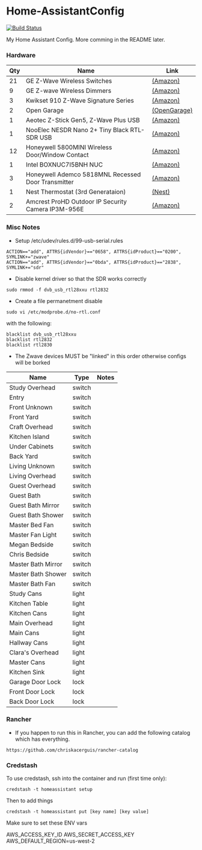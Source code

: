 # Home-AssistantConfig
 
[![Build Status](https://travis-ci.org/chriskacerguis/Home-AssistantConfig.svg?branch=master)](https://travis-ci.org/chriskacerguis/Home-AssistantConfig)

My Home Assistant Config.  More comming in the README later.

### Hardware
| Qty   | Name                                                  | Link |
| ----- | ----------------------------------------------------- | ----- |
| 21    | GE Z-Wave Wireless Switches                           | [(Amazon)](https://www.amazon.com/gp/product/B0035YRCR2/) |
| 9     | GE Z-wave Wireless Dimmers                            | [(Amazon)](https://www.amazon.com/gp/product/B006LQFHN2/) |
| 3     | Kwikset 910 Z-Wave Signature Series                   | [(Amazon)](https://www.amazon.com/Kwikset-910-Signature-Traditional-Electronic/dp/B013PQ1EUK/) |
| 2     | Open Garage                                           | [(OpenGarage)](https://opengarage.io) |
| 1     | Aeotec Z-Stick Gen5, Z-Wave Plus USB                  | [(Amazon)](https://www.amazon.com/Aeotec-Z-Stick-Z-Wave-create-gateway/dp/B00X0AWA6E/) |
| 1     | NooElec NESDR Nano 2+ Tiny Black RTL-SDR USB          | [(Amazon)](https://www.amazon.com/gp/product/B01B4L48QU/) |
| 12    | Honeywell 5800MINI Wireless Door/Window Contact       | [(Amazon)](https://www.amazon.com/gp/product/B01LYOAECP/) |
| 1     | Intel BOXNUC7I5BNH NUC                                | [(Amazon)](https://www.amazon.com/gp/product/B01N2UMKZ5/) |
| 3     | Honeywell Ademco 5818MNL Recessed Door Transmitter    | [(Amazon)](https://www.amazon.com/gp/product/B001649CBC/) |
| 1     | Nest Thermostat (3rd Generataion)                     | [(Nest)](https://nest.com) |
| 2     | Amcrest ProHD Outdoor IP Security Camera IP3M-956E    | [(Amazon)](https://www.amazon.com/gp/product/B01E7QMFIM/) |

### Misc Notes
- Setup /etc/udev/rules.d/99-usb-serial.rules
```
ACTION=="add", ATTRS{idVendor}=="0658", ATTRS{idProduct}=="0200", SYMLINK+="zwave"
ACTION=="add", ATTRS{idVendor}=="0bda", ATTRS{idProduct}=="2838", SYMLINK+="sdr"
```
- Disable kernel driver so that the SDR works correctly
```
sudo rmmod -f dvb_usb_rtl28xxu rtl2832
```
- Create a file permanetment disable 
```
sudo vi /etc/modprobe.d/no-rtl.conf
```
with the following:
```
blacklist dvb_usb_rtl28xxu
blacklist rtl2832
blacklist rtl2830
```

- The Zwave devices MUST be "linked" in this order otherwise configs will be borked

| Name                  | Type      | Notes |
| --------------------- | --------- | ----- |
| Study Overhead        | switch    |       |
| Entry                 | switch    |       |
| Front Unknown         | switch    |       | 
| Front Yard            | switch    |       | 
| Craft Overhead        | switch    |       | 
| Kitchen Island        | switch    |       | 
| Under Cabinets        | switch    |       | 
| Back Yard             | switch    |       | 
| Living Unknown        | switch    |       | 
| Living Overhead       | switch    |       | 
| Guest Overhead        | switch    |       | 
| Guest Bath            | switch    |       | 
| Guest Bath Mirror     | switch    |       | 
| Guest Bath Shower     | switch    |       | 
| Master Bed Fan        | switch    |       | 
| Master Fan Light      | switch    |       | 
| Megan Bedside         | switch    |       | 
| Chris Bedside         | switch    |       | 
| Master Bath Mirror    | switch    |       | 
| Master Bath Shower    | switch    |       | 
| Master Bath Fan       | switch    |       | 
| Study Cans            | light     |       |
| Kitchen Table         | light     |       |
| Kitchen Cans          | light     |       |
| Main Overhead         | light     |       |
| Main Cans             | light     |       |
| Hallway Cans          | light     |       |
| Clara's Overhead      | light     |       |
| Master Cans           | light     |       |
| Kitchen Sink          | light     |       |
| Garage Door Lock      | lock      |       |
| Front Door Lock       | lock      |       |
| Back Door Lock        | lock      |       |

### Rancher
- If you happen to run this in Rancher, you can add the following catalog which has everything.
```
https://github.com/chriskacerguis/rancher-catalog
```

### Credstash

To use credstash, ssh into the container and run (first time only):

```
credstash -t homeassistant setup
```

Then to add things
```
credstash -t homeassistant put [key name] [key value]
```

Make sure to set these ENV vars

AWS_ACCESS_KEY_ID
AWS_SECRET_ACCESS_KEY
AWS_DEFAULT_REGION=us-west-2